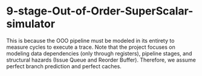 # 9-stage-Out-of-Order-SuperScalar-simulator
This is because the OOO pipeline must be modeled in its entirety to measure cycles to  execute a trace. Note that the project focuses on modeling data dependencies (only through  registers), pipeline stages, and structural hazards (Issue Queue and Reorder Buffer). Therefore,  we assume perfect branch prediction and perfect caches.
